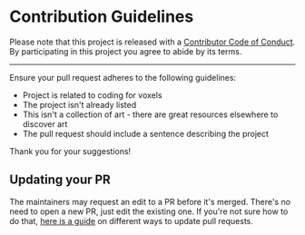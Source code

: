 # Contribution Guidelines

Please note that this project is released with a
[Contributor Code of Conduct](code-of-conduct.md). By participating in this
project you agree to abide by its terms.

---

Ensure your pull request adheres to the following guidelines:

- Project is related to coding for voxels
- The project isn't already listed
- This isn't a collection of art - there are great resources elsewhere to discover art
- The pull request should include a sentence describing the project

Thank you for your suggestions!


## Updating your PR

The maintainers may request an
edit to a PR before it's merged. There's no need to open a new PR, just edit
the existing one. If you're not sure how to do that,
[here is a guide](https://github.com/RichardLitt/knowledge/blob/master/github/amending-a-commit-guide.md)
on different ways to update pull requests.
